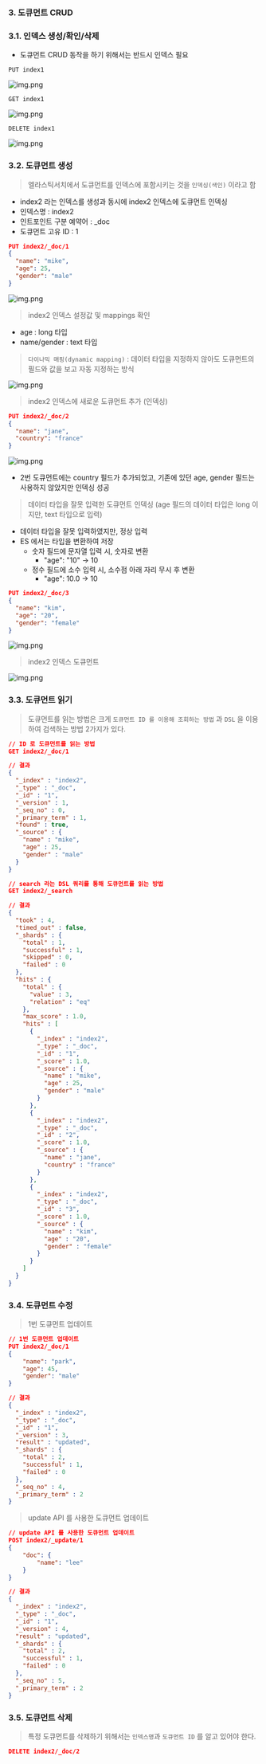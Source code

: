 ### 3. 도큐먼트 CRUD

### 3.1. 인덱스 생성/확인/삭제

- 도큐먼트 CRUD 동작을 하기 위해서는 반드시 인덱스 필요

````shell
PUT index1
````

![img.png](https://github.com/jjunhoo/TIL/blob/6066e306309ba94d90d8aa6b87bad4f1bb4937e5/elastic-stack/image/img28.png)

````shell
GET index1
````

![img.png](https://github.com/jjunhoo/TIL/blob/43ce87ee7aed212c5414af7ca2d9589d1b0a565b/elastic-stack/image/img29.png)

````shell
DELETE index1
````

![img.png](https://github.com/jjunhoo/TIL/blob/43ce87ee7aed212c5414af7ca2d9589d1b0a565b/elastic-stack/image/img30.png)

### 3.2. 도큐먼트 생성

> 엘라스틱서치에서 도큐먼트를 인덱스에 포함시키는 것을 `인덱싱(색인)` 이라고 함

- index2 라는 인덱스를 생성과 동시에 index2 인덱스에 도큐먼트 인덱싱
- 인덱스명 : index2
- 인트포인트 구분 예약어 : _doc
- 도큐먼트 고유 ID : 1

````json
PUT index2/_doc/1
{
  "name": "mike",
  "age": 25,
  "gender": "male"
}
````

![img.png](https://github.com/jjunhoo/TIL/blob/43ce87ee7aed212c5414af7ca2d9589d1b0a565b/elastic-stack/image/img31.png)

> index2 인덱스 설정값 및 mappings 확인

- age : long 타입
- name/gender : text 타입

> `다이나믹 매핑(dynamic mapping)` : 데이터 타입을 지정하지 않아도 도큐먼트의 필드와 값을 보고 자동 지정하는 방식

![img.png](https://github.com/jjunhoo/TIL/blob/43ce87ee7aed212c5414af7ca2d9589d1b0a565b/elastic-stack/image/img32.png)

> index2 인덱스에 새로운 도큐먼트 추가 (인덱싱)

````json
PUT index2/_doc/2
{
  "name": "jane",
  "country": "france"
}
````

![img.png](https://github.com/jjunhoo/TIL/blob/43ce87ee7aed212c5414af7ca2d9589d1b0a565b/elastic-stack/image/img33.png)

- 2번 도큐먼트에는 country 필드가 추가되었고, 기존에 있던 age, gender 필드는 사용하지 않았지만 인덱싱 성공

> 데이터 타입을 잘못 입력한 도큐먼트 인덱싱 (age 필드의 데이터 타입은 long 이지만, text 타입으로 입력)

- 데이터 타입을 잘못 입력하였지만, 정상 입력
- ES 에서는 타입을 변환하여 저장
  - 숫자 필드에 문자열 입력 시, 숫자로 변환
    - "age": "10" -> 10
  - 정수 필드에 소수 입력 시, 소수점 아래 자리 무시 후 변환
    - "age": 10.0 -> 10

````json
PUT index2/_doc/3
{
  "name": "kim",
  "age": "20",
  "gender": "female"
}
````

![img.png](https://github.com/jjunhoo/TIL/blob/43ce87ee7aed212c5414af7ca2d9589d1b0a565b/elastic-stack/image/img34.png)

> index2 인덱스 도큐먼트

![img.png](https://github.com/jjunhoo/TIL/blob/43ce87ee7aed212c5414af7ca2d9589d1b0a565b/elastic-stack/image/img35.png)

### 3.3. 도큐먼트 읽기

> 도큐먼트를 읽는 방법은 크게 `도큐먼트 ID 를 이용해 조회하는 방법` 과 `DSL` 을 이용하여 검색하는 방법 2가지가 있다.

````json
// ID 로 도큐먼트를 읽는 방법
GET index2/_doc/1

// 결과
{
  "_index" : "index2",
  "_type" : "_doc",
  "_id" : "1",
  "_version" : 1,
  "_seq_no" : 0,
  "_primary_term" : 1,
  "found" : true,
  "_source" : {
    "name" : "mike",
    "age" : 25,
    "gender" : "male"
  }
}
````

````json
// search 라는 DSL 쿼리를 통해 도큐먼트를 읽는 방법
GET index2/_search

// 결과
{
  "took" : 4,
  "timed_out" : false,
  "_shards" : {
    "total" : 1,
    "successful" : 1,
    "skipped" : 0,
    "failed" : 0
  },
  "hits" : {
    "total" : {
      "value" : 3,
      "relation" : "eq"
    },
    "max_score" : 1.0,
    "hits" : [
      {
        "_index" : "index2",
        "_type" : "_doc",
        "_id" : "1",
        "_score" : 1.0,
        "_source" : {
          "name" : "mike",
          "age" : 25,
          "gender" : "male"
        }
      },
      {
        "_index" : "index2",
        "_type" : "_doc",
        "_id" : "2",
        "_score" : 1.0,
        "_source" : {
          "name" : "jane",
          "country" : "france"
        }
      },
      {
        "_index" : "index2",
        "_type" : "_doc",
        "_id" : "3",
        "_score" : 1.0,
        "_source" : {
          "name" : "kim",
          "age" : "20",
          "gender" : "female"
        }
      }
    ]
  }
}
````

### 3.4. 도큐먼트 수정

> 1번 도큐먼트 업데이트

````json
// 1번 도큐먼트 업데이트
PUT index2/_doc/1
{
    "name": "park",
    "age": 45,
    "gender": "male"
}

// 결과
{
  "_index" : "index2",
  "_type" : "_doc",
  "_id" : "1",
  "_version" : 3,
  "result" : "updated",
  "_shards" : {
    "total" : 2,
    "successful" : 1,
    "failed" : 0
  },
  "_seq_no" : 4,
  "_primary_term" : 2
}
````

> update API 를 사용한 도큐먼트 업데이트

````json
// update API 를 사용한 도큐먼트 업데이트
POST index2/_update/1
{
    "doc": {
        "name": "lee"
    }
}

// 결과
{
  "_index" : "index2",
  "_type" : "_doc",
  "_id" : "1",
  "_version" : 4,
  "result" : "updated",
  "_shards" : {
    "total" : 2,
    "successful" : 1,
    "failed" : 0
  },
  "_seq_no" : 5,
  "_primary_term" : 2
}
````

### 3.5. 도큐먼트 삭제

> 특정 도큐먼트를 삭제하기 위해서는 `인덱스명`과 `도큐먼트 ID` 를 알고 있어야 한다.

````json
DELETE index2/_doc/2
````
